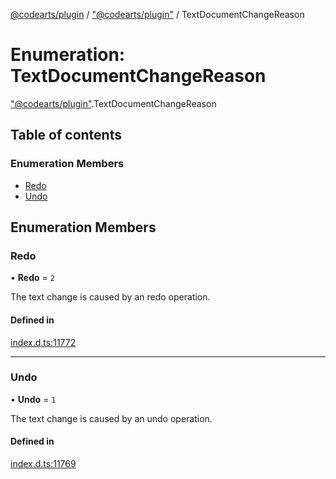 [@codearts/plugin](../README.md) / ["@codearts/plugin"](../modules/_codearts_plugin_.md) / TextDocumentChangeReason

# Enumeration: TextDocumentChangeReason

["@codearts/plugin"](../modules/_codearts_plugin_.md).TextDocumentChangeReason

## Table of contents

### Enumeration Members

- [Redo](codearts_plugin_.TextDocumentChangeReason.md#redo)
- [Undo](codearts_plugin_.TextDocumentChangeReason.md#undo)

## Enumeration Members

### Redo

• **Redo** = ``2``

The text change is caused by an redo operation.

#### Defined in

[index.d.ts:11772](https://github.com/shuyaqian/cloudide-plugin-api/blob/5b69219/index.d.ts#L11772)

___

### Undo

• **Undo** = ``1``

The text change is caused by an undo operation.

#### Defined in

[index.d.ts:11769](https://github.com/shuyaqian/cloudide-plugin-api/blob/5b69219/index.d.ts#L11769)
